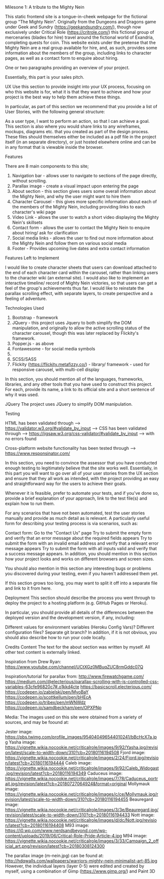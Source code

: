 Milesone 1: A tribute to the Mighty Nein

This static frontend site is a tongue-in-cheek webpage for the fictional group "The Mighty Nein". Originally from the Dungeons and Dragons game under Geek and Sundry (https://geekandsundry.com/),
though now exclusively under Critical Role (https://critrole.com/) this fictional group of mercenaries (blades for hire) travel around the fictional world of Exandria, completing quests for coin.
This website exists under the pretense that the Mighty Nein are a real group available for hire, and, as such, provides some information about the members of the group, including links to character 
pages, as well as a contact form to enquire about hiring.

One or two paragraphs providing an overview of your project.

Essentially, this part is your sales pitch.

UX
Use this section to provide insight into your UX process, focusing on who this website is for, what it is that they want to achieve and how your project is the best way to help them achieve these things.

In particular, as part of this section we recommend that you provide a list of User Stories, with the following general structure:

As a user type, I want to perform an action, so that I can achieve a goal.
This section is also where you would share links to any wireframes, mockups, diagrams etc. that you created as part of the design process. These files should themselves either be included as a pdf file in the project itself (in an separate directory), or just hosted elsewhere online and can be in any format that is viewable inside the browser.

Features

There are 8 main components to this site;

1. Navigation bar - allows user to navigate to sections of the page directly, without scrolling.
2. Parallax image - create a visual impact upon entering the page
3. About section - this section gives users some overall information about the Mighty Nein, and why the user might want to hire them 
4. Character Carousel - this gives more specific information about each of the members of the Mighty Nein, including providing links to each character's wiki page
5. Video Link - allows the user to watch a short video displaying the Mighty Nein's skillsets
6. Contact form - allows the user to contact the Mighty Nein to enquire about hiring/ ask for clarification
7. Social media links - allows the user to find out more information about the Mighty Nein and follow them on various social media
8. Footer - Provides upcoming live dates and extra contact information


Features Left to Implement

I would like to create character sheets that users can download attached to the end of each character card within the carousel, rather than linking users to the character wiki (an external site).
I would also like to implement an interactive timeline/ record of Mighty Nein victories, so that users can get a feel of the group's achievements thus far.
I would like to reinstate the parallax scrolling effect, with separate layers, to create perspective and a feeling of adventure.

Technologies Used

1. Bootstrap - framework
2. JQuery - this project uses Jquery to both simplify the DOM manipulation, and originally to allow the active scrolling status of the character carousel, though this was later replaced by Flickity's framework. 
3. Popper.js - as above
4. Fontawesome - for social media symbols
5.
6. SCSS/SASS
7. Flickity (https://flickity.metafizzy.co/) - library/ framework - used for responsive carousel, with multi-cell display

In this section, you should mention all of the languages, frameworks, libraries, and any other tools that you have used to construct this project. For each, provide its name, a link to its official site and a short sentence of why it was used.

JQuery
The project uses JQuery to simplify DOM manipulation.

Testing

HTML has been validated through --> https://validator.w3.org/#validate_by_input -->
CSS has been validated through --> https://jigsaw.w3.org/css-validator/#validate_by_input --> with no errors found

Cross-platform website functionality has been tested through --> https://www.responsinator.com/


In this section, you need to convince the assessor that you have conducted enough testing to legitimately believe that the site works well. Essentially, in this part you will want to go over all of your user stories from the UX section and ensure that they all work as intended, with the project providing an easy and straightforward way for the users to achieve their goals.

Whenever it is feasible, prefer to automate your tests, and if you've done so, provide a brief explanation of your approach, link to the test file(s) and explain how to run them.

For any scenarios that have not been automated, test the user stories manually and provide as much detail as is relevant. A particularly useful form for describing your testing process is via scenarios, such as:

Contact form:
Go to the "Contact Us" page
Try to submit the empty form and verify that an error message about the required fields appears
Try to submit the form with an invalid email address and verify that a relevant error message appears
Try to submit the form with all inputs valid and verify that a success message appears.
In addition, you should mention in this section how your project looks and works on different browsers and screen sizes.

You should also mention in this section any interesting bugs or problems you discovered during your testing, even if you haven't addressed them yet.

If this section grows too long, you may want to split it off into a separate file and link to it from here.

Deployment
This section should describe the process you went through to deploy the project to a hosting platform (e.g. GitHub Pages or Heroku).

In particular, you should provide all details of the differences between the deployed version and the development version, if any, including:

Different values for environment variables (Heroku Config Vars)?
Different configuration files?
Separate git branch?
In addition, if it is not obvious, you should also describe how to run your code locally.

Credits
Content
The text for the about section was written by myself. All other text content is externally linked.

Inspiration from Drew Ryan:
https://www.youtube.com/channel/UCtXGz0MBuqZUC8rmGddc07Q

Inspiration/tutorial for parallax from:
http://www.firewatchgame.com/
https://medium.com/@electerious/parallax-scrolling-with-js-controlled-css-variables-63cfe96820c7#.o1kkd4cte
https://basicscroll.electerious.com/
https://codepen.io/zabielski/pen/MyoBaY
https://codepen.io/scottkellum/pen/bHEcA
https://codepen.io/tribex/pen/mWNWdz
https://codepen.io/samdbeckham/pen/OPXPNp


Media:
The images used on this site were obtained from a variety of sources, and may be foound at:

Jester image:
https://pbs.twimg.com/profile_images/954040496544010241/bBcHcX7a.jpg
Yasha image:
https://vignette.wikia.nocookie.net/criticalrole/images/9/92/Yasha.jpg/revision/latest/scale-to-width-down/310?cb=20180116194508
Fjord image:
https://vignette.wikia.nocookie.net/criticalrole/images/2/24/Fjord.jpg/revision/latest?cb=20180116194444
Caleb image:
https://vignette.wikia.nocookie.net/criticalrole/images/9/92/Caleb_Widogast.jpg/revision/latest?cb=20180116194349
Caduceus image:
https://vignette.wikia.nocookie.net/criticalrole/images/7/78/Caduceus_portrait.jpg/revision/latest?cb=20180727064924&format=original
Mollymauk image:
https://vignette.wikia.nocookie.net/criticalrole/images/c/ce/Mollymauk.jpg/revision/latest/scale-to-width-down/310?cb=20180116194455
Beauregard image:
https://vignette.wikia.nocookie.net/criticalrole/images/3/3e/Beauregard.jpg/revision/latest/scale-to-width-down/310?cb=20180116194433
Nott image:
https://vignette.wikia.nocookie.net/criticalrole/images/d/dc/Nott.jpg/revision/latest?cb=20180116194408
M93 image:
https://i0.wp.com/www.nerdsandbeyond.com/wp-content/uploads/2019/06/Critical-Role-Pride-Article-4.jpg
M94 image:
https://vignette.wikia.nocookie.net/criticalrole/images/3/33/Campaign_2_official_art.png/revision/latest?cb=20180308124300

The parallax image (m-nein.jpg) can be found at:
http://hdqwalls.com/wallpapers/warriors-mighty-nein-minimalist-art-85.jpg
However, the individual layers (layer 0-5) were edited and created by myself, using a combination of Gimp (https://www.gimp.org/) and Paint 3D
